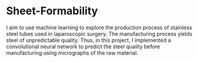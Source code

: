 # Sheet-Formability
I aim to use machine learning to explore the production process of stainless steel tubes used in laparoscopic surgery. The manufacturing process yields steel of unpredictable quality. Thus, in this project, I implemented a convolutional neural network to predict the steel quality before manufacturing using micrographs of the raw material.
